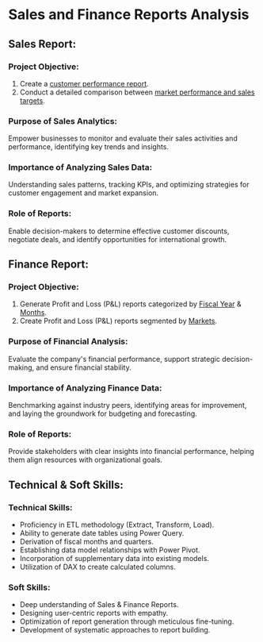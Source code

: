# Sales and Finance Reports Analysis

## Sales Report:

### Project Objective:
1. Create a [customer performance report](https://github.com/MayurDhepekar/Excel-Sales-And-Finance-Analytics/blob/main/Customer%20Performance%20Report.pdf).
2. Conduct a detailed comparison between [market performance and sales targets](https://github.com/MayurDhepekar/Excel-Sales-And-Finance-Analytics/blob/main/Market%20Performance%20vs%20Target.pdf).

### Purpose of Sales Analytics:
Empower businesses to monitor and evaluate their sales activities and performance, identifying key trends and insights.

### Importance of Analyzing Sales Data:
Understanding sales patterns, tracking KPIs, and optimizing strategies for customer engagement and market expansion.

### Role of Reports:
Enable decision-makers to determine effective customer discounts, negotiate deals, and identify opportunities for international growth.

## Finance Report:

### Project Objective:
1. Generate Profit and Loss (P&L) reports categorized by [Fiscal Year](https://github.com/MayurDhepekar/Excel-Sales-And-Finance-Analytics/blob/main/P%20%26%20L%20By%20Fiscal%20Years.pdf) & [Months](https://github.com/MayurDhepekar/Excel-Sales-And-Finance-Analytics/blob/main/P%20%26%20L%20By%20Months.pdf).
2. Create Profit and Loss (P&L) reports segmented by [Markets](https://github.com/MayurDhepekar/Excel-Sales-And-Finance-Analytics/blob/main/P%20%26%20L%20By%20Markets.pdf).

### Purpose of Financial Analysis:
Evaluate the company's financial performance, support strategic decision-making, and ensure financial stability.

### Importance of Analyzing Finance Data:
Benchmarking against industry peers, identifying areas for improvement, and laying the groundwork for budgeting and forecasting.

### Role of Reports:
Provide stakeholders with clear insights into financial performance, helping them align resources with organizational goals.

## Technical & Soft Skills:

### Technical Skills:
- Proficiency in ETL methodology (Extract, Transform, Load).
- Ability to generate date tables using Power Query.
- Derivation of fiscal months and quarters.
- Establishing data model relationships with Power Pivot.
- Incorporation of supplementary data into existing models.
- Utilization of DAX to create calculated columns.

### Soft Skills:
- Deep understanding of Sales & Finance Reports.
- Designing user-centric reports with empathy.
- Optimization of report generation through meticulous fine-tuning.
- Development of systematic approaches to report building.

